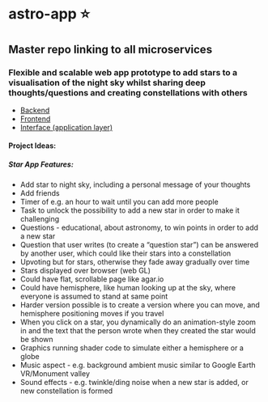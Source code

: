 # astro-app ⭐️
## Master repo linking to all microservices
### Flexible and scalable web app prototype to add stars to a visualisation of the night sky whilst sharing deep thoughts/questions and creating constellations with others

- [Backend](https://github.com/mollymachin/stars_backend)
- [Frontend](https://github.com/Arneaj/StarsFrontend)
- [Interface (application layer)](https://github.com/aoneillmark/StarsApplication)


#### Project Ideas:
##### Star App Features:
- Add star to night sky, including a personal message of your thoughts
- Add friends
- Timer of e.g. an hour to wait until you can add more people
- Task to unlock the possibility to add a new star in order to make it challenging
- Questions - educational, about astronomy, to win points in order to add a new star
- Question that user writes (to create a “question star”) can be answered by another user, which could like their stars into a constellation
- Upvoting but for stars, otherwise they fade away gradually over time 
- Stars displayed over browser (web GL)
- Could have flat, scrollable page like agar.io
- Could have hemisphere, like human looking up at the sky, where everyone is assumed to stand at same point
- Harder version possible is to create a version where you can move, and hemisphere positioning moves if you travel
- When you click on a star, you dynamically do an animation-style zoom in and the text that the person wrote when they created the star would be shown
- Graphics running shader code to simulate either a hemisphere or a globe
- Music aspect - e.g. background ambient music similar to Google Earth VR/Monument valley
- Sound effects - e.g. twinkle/ding noise when a new star is added, or new constellation is formed
